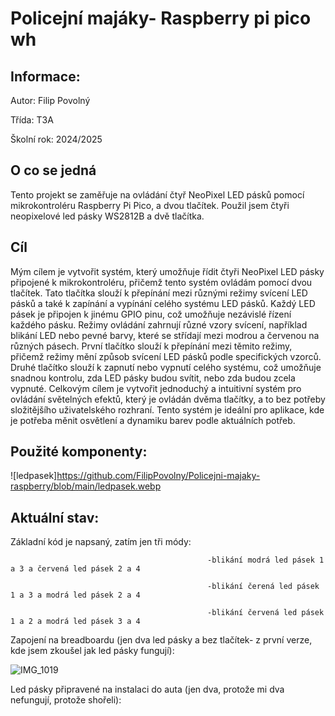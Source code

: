 # Policejní majáky- Raspberry pi pico wh

## Informace: 

Autor: Filip Povolný

Třída: T3A

Školní rok: 2024/2025

## O co se jedná

Tento projekt se zaměřuje na ovládání čtyř NeoPixel LED pásků pomocí mikrokontroléru Raspberry Pi Pico, a dvou tlačítek. Použil jsem čtyři neopixelové led pásky WS2812B a dvě tlačítka.

## Cíl

Mým cílem je vytvořit systém, který umožňuje řídit čtyři NeoPixel LED pásky připojené k mikrokontroléru, přičemž tento systém ovládám pomocí dvou tlačítek. Tato tlačítka slouží k přepínání mezi různými režimy svícení LED pásků a také k zapínání a vypínání celého systému LED pásků. Každý LED pásek je připojen k jinému GPIO pinu, což umožňuje nezávislé řízení každého pásku. Režimy ovládání zahrnují různé vzory svícení, například blikání LED nebo pevné barvy, které se střídají mezi modrou a červenou na různých pásech. První tlačítko slouží k přepínání mezi těmito režimy, přičemž režimy mění způsob svícení LED pásků podle specifických vzorců. Druhé tlačítko slouží k zapnutí nebo vypnutí celého systému, což umožňuje snadnou kontrolu, zda LED pásky budou svítit, nebo zda budou zcela vypnuté. Celkovým cílem je vytvořit jednoduchý a intuitivní systém pro ovládání světelných efektů, který je ovládán dvěma tlačítky, a to bez potřeby složitějšího uživatelského rozhraní. Tento systém je ideální pro aplikace, kde je potřeba měnit osvětlení a dynamiku barev podle aktuálních potřeb.

## Použité komponenty: 

![ledpasek]https://github.com/FilipPovolny/Policejni-majaky-raspberry/blob/main/ledpasek.webp


## Aktuální stav:

Základní kód je napsaný, zatím jen tři módy:   

                                                -blikání modrá led pásek 1 a 3 a červená led pásek 2 a 4
                                                
                                                -blikání čerená led pásek 1 a 3 a modrá led pásek 2 a 4
                                                
                                                -blikání červená led pásek 1 a 2 a modrá led pásek 3 a 4

Zapojení na breadboardu (jen dva led pásky a bez tlačítek- z první verze, kde jsem zkoušel jak led pásky fungují):

![IMG_1019](https://github.com/user-attachments/assets/9fbe8bbf-74a1-47d9-9879-b721da2939d6)

Led pásky připravené na instalaci do auta (jen dva, protože mi dva nefungují, protože shořeli): 
